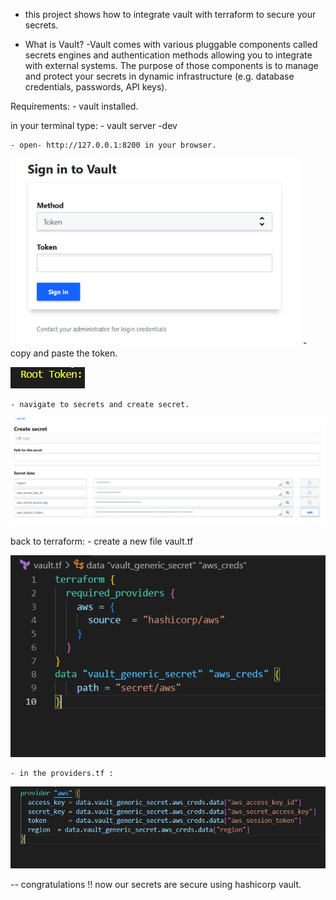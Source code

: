 - this project shows how to integrate vault with terraform to secure your secrets.

- What is Vault?
    -Vault comes with various pluggable components called secrets engines and authentication methods allowing you to integrate with external systems. The purpose of those components is to manage and protect your secrets in dynamic infrastructure (e.g. database credentials, passwords, API keys).

Requirements:
    - vault installed.

in your terminal type: 
    - vault server -dev

    - open- http://127.0.0.1:8200 in your browser.

![Getting Started](./images/vault-ui.PNG)
    - copy and paste the token.

![Getting Started](./images/Capture.PNG)

    - navigate to secrets and create secret.

![Getting Started](./images/secrets.PNG)

back to terraform:
    - create a new file vault.tf

![Getting Started](./images/vault-terraform.PNG)

    - in the providers.tf :
    
![Getting Started](./images/providers.PNG)

-- congratulations !! now our secrets are secure using hashicorp vault. 

